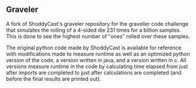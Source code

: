 ## Graveler

A fork of ShoddyCast's graveler repository for the graveller code challenge that simulates the rolling of a 4-sided die 231 times for a billion samples. This is done to see the highest number of "ones" rolled over these samples.

The original python code made by ShoddyCast is available for reference with modifications made to measure runtime as well as an optimized python version of the code, a version written in java, and a version written in c. All versions measure runtime in the code by calculating time elapsed from just after imports are completed to just after calculations are completed (and before the final results are printed out).
